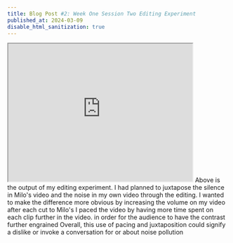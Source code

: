 ```yaml
---
title: Blog Post #2: Week One Session Two Editing Experiment
published_at: 2024-03-09
disable_html_sanitization: true
---
```

<iframe width="420" height="315"
src="https://www.youtube.com/watch?v=nZCIIaQbVTo&ab_channel=HenryWerner">
</iframe>
Above is the output of my editing experiment.
I had planned to juxtapose the silence in Milo's video and the noise in my own video through the editing.
I wanted to make the difference more obvious by increasing the volume on my video after each cut to Milo's
I paced the video by having more time spent on each clip further in the video. in order for the audience to have the contrast further engrained
Overall, this use of pacing and juxtaposition could signify a dislike or invoke a conversation for or about noise pollution